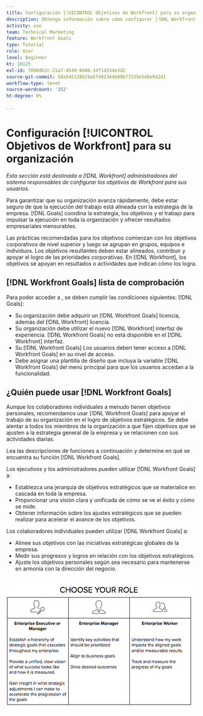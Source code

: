 ```yaml
---
title: Configuración [!UICONTROL Objetivos de Workfront] para su organización
description: Obtenga información sobre cómo configurar [!DNL Workfront Goals] para su organización, de modo que pueda asegurarse de que la ejecución del trabajo esté alineada con su estrategia.
activity: use
team: Technical Marketing
feature: Workfront Goals
type: Tutorial
role: User
level: Beginner
kt: 10125
exl-id: 7890db2c-21a7-4549-8d46-34f1d334e3d2
source-git-commit: 58a545120b29a5f492344b89b77235e548e94241
workflow-type: tm+mt
source-wordcount: '352'
ht-degree: 0%

---
```


# Configuración [!UICONTROL Objetivos de Workfront] para su organización

*Esta sección está destinada a [!DNL Workfront] administradores del sistema responsables de configurar los objetivos de Workfront para sus usuarios.*

Para garantizar que su organización avanza rápidamente, debe estar seguro de que la ejecución del trabajo está alineada con la estrategia de la empresa. [!DNL   Goals] coordina la estrategia, los objetivos y el trabajo para impulsar la ejecución en toda la organización y ofrecer resultados empresariales mensurables.

Las prácticas recomendadas para los objetivos comienzan con los objetivos corporativos de nivel superior y luego se agrupan en grupos, equipos e individuos. Los objetivos resultantes deben estar alineados, contribuir y apoyar el logro de las prioridades corporativas. En [!DNL Workfront], los objetivos se apoyan en resultados o actividades que indican cómo los logra.

## [!DNL Workfront Goals] lista de comprobación

Para poder acceder a , se deben cumplir las condiciones siguientes: [!DNL   Goals]:

* Su organización debe adquirir un [!DNL Workfront Goals] licencia, además del [!DNL Workfront] licencia.
* Su organización debe utilizar el nuevo [!DNL Workfront] interfaz de experiencia. [!DNL Workfront Goals] no está disponible en el [!DNL Workfront] interfaz.
* Su [!DNL Workfront Goals] Los usuarios deben tener acceso a [!DNL Workfront Goals] en su nivel de acceso.
* Debe asignar una plantilla de diseño que incluya la variable [!DNL Workfront Goals] del menú principal para que los usuarios accedan a la funcionalidad.

## ¿Quién puede usar [!DNL Workfront Goals]

Aunque los colaboradores individuales a menudo tienen objetivos personales, recomendamos usar [!DNL Workfront Goals] para apoyar el trabajo de su organización en el logro de objetivos estratégicos. Se debe alentar a todos los miembros de la organización a que fijen objetivos que se ajusten a la estrategia general de la empresa y se relacionen con sus actividades diarias.

Lea las descripciones de funciones a continuación y determine en qué se encuentra su función [!DNL Workfront Goals].

Los ejecutivos y los administradores pueden utilizar [!DNL Workfront Goals] a:

* Establezca una jerarquía de objetivos estratégicos que se materialice en cascada en toda la empresa.
* Proporcionar una visión clara y unificada de cómo se ve el éxito y cómo se mide.
* Obtener información sobre los ajustes estratégicos que se pueden realizar para acelerar el avance de los objetivos.

Los colaboradores individuales pueden utilizar [!DNL Workfront Goals] a:

* Alinee sus objetivos con las iniciativas estratégicas globales de la empresa.
* Medir sus progresos y logros en relación con los objetivos estratégicos.
* Ajuste los objetivos personales según sea necesario para mantenerse en armonía con la dirección del negocio.

![Un gráfico de diferentes funciones para los objetivos de Workfront](assets/01-workfront-goals-choose-your-role.png)
